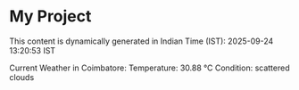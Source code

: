 # My Project

This content is dynamically generated in Indian Time (IST): 2025-09-24 13:20:53 IST


Current Weather in Coimbatore:
Temperature: 30.88 °C
Condition: scattered clouds
